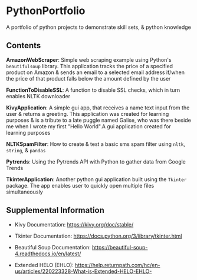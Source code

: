 # PythonPortfolio
A portfolio of python projects to demonstrate skill sets, & python knowledge

## Contents

**AmazonWebScraper**: Simple web scraping example using Python's `beautifulsoup` library. This application tracks the price of a specified product on Amazon & sends an email to a selected email address if/when the price of that product falls below the amount defined by the user

**FunctionToDisableSSL**: A function to disable SSL checks, which in turn enables NLTK downloader

**KivyApplication**: A simple gui app, that receives a name text input from the user & returns a greeting. This application was created for learning purposes & is a tribute to a late puggle named Galise, who was there beside me when I wrote my first "Hello World".A gui application created for learning purposes

**NLTKSpamFilter**: How to create & test a basic sms spam filter using `nltk`, `string`, & `pandas`

**Pytrends**: Using the Pytrends API with Python to gather data from Google Trends

**TkinterApplication**: Another python gui application built using the `Tkinter` package. The app enables user to quickly open multiple files simultaneously


## Supplemental Information

- Kivy Documentation: https://kivy.org/doc/stable/

- Tkinter Documentation: https://docs.python.org/3/library/tkinter.html

- Beautiful Soup Documentation: https://beautiful-soup-4.readthedocs.io/en/latest/

- Extended HELO (EHLO): https://help.returnpath.com/hc/en-us/articles/220223328-What-is-Extended-HELO-EHLO-
